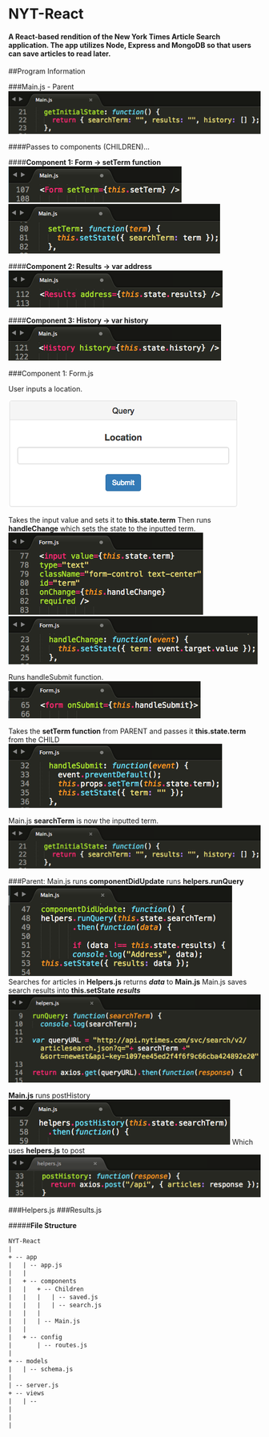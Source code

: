 # NYT-React

#### A React-based rendition of the New York Times Article Search application. The app utilizes Node, Express and MongoDB so that users can save articles to read later.

##Program Information

###Main.js - Parent
![](screenshot/1.png)

####Passes to components (CHILDREN)...

####**Component 1: Form -> setTerm function** 
![](screenshot/2.png)
![](screenshot/5.png)

####**Component 2: Results -> var address** 
![](screenshot/3.png)

####**Component 3: History -> var history** 
![](screenshot/4.png)

###Component 1: Form.js

User inputs a location.

![](screenshot/6.png)

Takes the input value and sets it to **this.state.term**
Then runs **handleChange** which sets the state to the inputted term.
![](screenshot/8.png)
![](screenshot/10.png)

Runs handleSubmit function.
![](screenshot/7.png)

Takes the **setTerm function** from PARENT and passes it **this.state.term** from the CHILD
![](screenshot/9.png)

Main.js **searchTerm** is now the inputted term.
![](screenshot/1.png)

###Parent: Main.js 
runs **componentDidUpdate**
runs **helpers.runQuery**
![](screenshot/11.png)
Searches for articles in **Helpers.js**
returns **_data_** to **Main.js**
Main.js saves search results into **this.setState** **_results_**
![](screenshot/12.png)

**Main.js** runs postHistory
![](screenshot/13.png)
Which uses **helpers.js** to post 
![](screenshot/14.png)

###Helpers.js
###Results.js

#####**File Structure**
```
NYT-React
|
+ -- app
|   | -- app.js
|   |
|   + -- components
|   |   + -- Children
|   |   |   | -- saved.js
|   |   |   | -- search.js
|   |   |
|   |   | -- Main.js
|   |
|   + -- config 
|       | -- routes.js
|
+ -- models
|   | -- schema.js
|   
| -- server.js
+ -- views
|   | -- 
|
|
|
```
